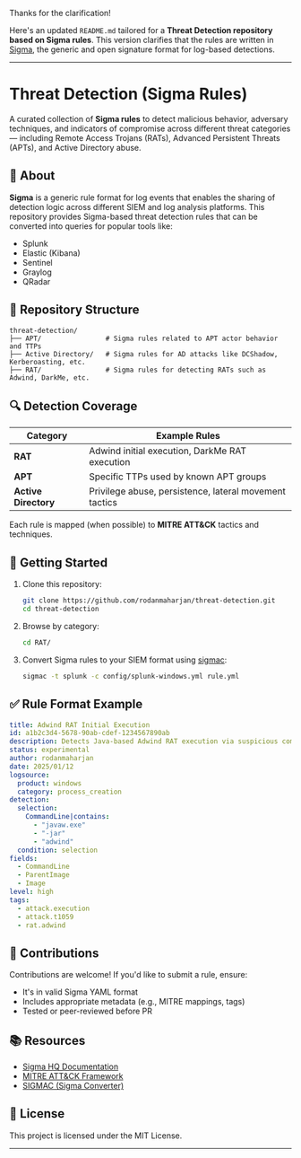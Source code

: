 Thanks for the clarification!

Here's an updated `README.md` tailored for a **Threat Detection repository based on Sigma rules**. This version clarifies that the rules are written in [Sigma](https://sigmahq.io/), the generic and open signature format for log-based detections.

---

# Threat Detection (Sigma Rules)

A curated collection of **Sigma rules** to detect malicious behavior, adversary techniques, and indicators of compromise across different threat categories — including Remote Access Trojans (RATs), Advanced Persistent Threats (APTs), and Active Directory abuse.

## 📌 About

**Sigma** is a generic rule format for log events that enables the sharing of detection logic across different SIEM and log analysis platforms. This repository provides Sigma-based threat detection rules that can be converted into queries for popular tools like:

* Splunk
* Elastic (Kibana)
* Sentinel
* Graylog
* QRadar

## 📁 Repository Structure

```
threat-detection/
├── APT/                # Sigma rules related to APT actor behavior and TTPs
├── Active Directory/   # Sigma rules for AD attacks like DCShadow, Kerberoasting, etc.
├── RAT/                # Sigma rules for detecting RATs such as Adwind, DarkMe, etc.
```

## 🔍 Detection Coverage

| Category             | Example Rules                                          |
| -------------------- | ------------------------------------------------------ |
| **RAT**              | Adwind initial execution, DarkMe RAT execution         |
| **APT**              | Specific TTPs used by known APT groups                 |
| **Active Directory** | Privilege abuse, persistence, lateral movement tactics |

Each rule is mapped (when possible) to **MITRE ATT\&CK** tactics and techniques.

## 🚀 Getting Started

1. Clone this repository:

   ```bash
   git clone https://github.com/rodanmaharjan/threat-detection.git
   cd threat-detection
   ```

2. Browse by category:

   ```bash
   cd RAT/
   ```

3. Convert Sigma rules to your SIEM format using [sigmac](https://github.com/SigmaHQ/sigma):

   ```bash
   sigmac -t splunk -c config/splunk-windows.yml rule.yml
   ```

## ✅ Rule Format Example

```yaml
title: Adwind RAT Initial Execution
id: a1b2c3d4-5678-90ab-cdef-1234567890ab
description: Detects Java-based Adwind RAT execution via suspicious command-line usage.
status: experimental
author: rodanmaharjan
date: 2025/01/12
logsource:
  product: windows
  category: process_creation
detection:
  selection:
    CommandLine|contains:
      - "javaw.exe"
      - "-jar"
      - "adwind"
  condition: selection
fields:
  - CommandLine
  - ParentImage
  - Image
level: high
tags:
  - attack.execution
  - attack.t1059
  - rat.adwind
```

## 👥 Contributions

Contributions are welcome! If you'd like to submit a rule, ensure:

* It's in valid Sigma YAML format
* Includes appropriate metadata (e.g., MITRE mappings, tags)
* Tested or peer-reviewed before PR

## 📚 Resources

* [Sigma HQ Documentation](https://github.com/SigmaHQ/sigma)
* [MITRE ATT\&CK Framework](https://attack.mitre.org/)
* [SIGMAC (Sigma Converter)](https://github.com/SigmaHQ/sigmac)

## 📜 License

This project is licensed under the MIT License.

---

